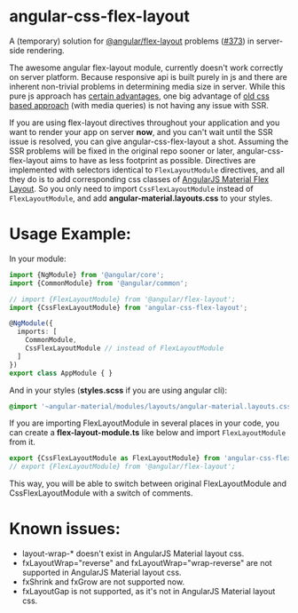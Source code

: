 # angular-css-flex-layout
A (temporary) solution for [@angular/flex-layout][flex] problems ([#373][issue]) in 
server-side rendering.


The awesome angular flex-layout module, currently doesn't work correctly on server platform. 
Because responsive api is built purely in js and there are inherent non-trivial problems 
in determining media size in server. While this pure js approach has [certain advantages][jslAdvantages],
one big advantage of [old css based approach][ng1flex] (with media queries) is not having
any issue with SSR.

If you are using flex-layout directives throughout your application and you want to render
your app on server **now**, and you can't wait until the SSR issue is resolved, you can
give angular-css-flex-layout a shot. Assuming the SSR problems will be fixed in the original 
repo sooner or later, angular-css-flex-layout aims to have as less footprint as
possible. Directives are implemented with selectors identical to `FlexLayoutModule` 
directives, and all they do is to add corresponding css classes of 
[AngularJS Material Flex Layout][ng1flex]. So you only need to import `CssFlexLayoutModule`
instead of `FlexLayoutModule`, and add **angular-material.layouts.css** to your styles.

# Usage Example:

In your module:
```ts
import {NgModule} from '@angular/core';
import {CommonModule} from '@angular/common';

// import {FlexLayoutModule} from '@angular/flex-layout';
import {CssFlexLayoutModule} from 'angular-css-flex-layout';

@NgModule({
  imports: [
    CommonModule,
    CssFlexLayoutModule // instead of FlexLayoutModule
  ]
})
export class AppModule { }
```

And in your styles (**styles.scss** if you are using angular cli):
```scss
@import '~angular-material/modules/layouts/angular-material.layouts.css';
```

If you are importing FlexLayoutModule in several places in your code, you 
can create a **flex-layout-module.ts** like below and import `FlexLayoutModule`
from it.

```ts
export {CssFlexLayoutModule as FlexLayoutModule} from 'angular-css-flex-layout';
// export {FlexLayoutModule} from '@angular/flex-layout';
```
This way, you will be able to switch between original FlexLayoutModule and
CssFlexLayoutModule with a switch of comments.

# Known issues:
- layout-wrap-* doesn't exist in AngularJS Material layout css.
- fxLayoutWrap="reverse" and fxLayoutWrap="wrap-reverse" are not supported
  in AngularJS Material layout css.
- fxShrink and fxGrow are not supported now.
- fxLayoutGap is not supported, as it's not in AngularJS Material layout css.


[flex]: https://github.com/angular/flex-layout
[issue]: https://github.com/angular/flex-layout/issues/373
[ng1flex]: https://material.angularjs.org/latest/layout/introduction
[jslAdvantages]: https://github.com/angular/flex-layout/wiki/Why-use-Flex-Layout#advantages
